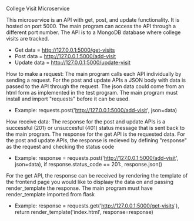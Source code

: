 College Visit Microservice

This microservice is an API with get, post, and update functionality. It is hosted on port 5000. The main program can access the API through a different port number.
The API is to a MongoDB database where college visits are tracked.
* Get data = http://127.0.0.1:5000/get-visits
* Post data = http://127.0.0.1:5000/add-visit
* Update data = http://127.0.0.1:5000/update-visit

How to make a request:
The main program calls each API individually by sending a request. 
For the post and update APIs a JSON body with data is passed to the API through the request. 
The json data could come from an html form as implemented in the test program.
The main program must install and import "requests" before it can be used. 
* Example: requests.post('http://127.0.0.1:5000/add-visit', json=data)

How receive data: 
The response for the post and update APIs is a successful (201) or unsuccesful (401) status message that is sent back to the main program. 
The response for the get API is the requested data.
For the post and update APIs, the response is recieved by defining "response" as the request and checking the status code
* Example: response = requests.post('http://127.0.0.1:5000/add-visit', json=data), if response.status_code == 201:, response.json()

For the get API, the response can be received by rendering the template of the frontend page you would like to displaay the data on and passing render_template the response.
The main program must have render_template imported from flask
* Example: response = requests.get('http://127.0.0.1:5000/get-visits'), return render_template('index.html', response=response)
